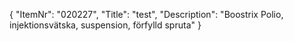 {
  "ItemNr": "020227",
  "Title": "test",
  "Description": "Boostrix Polio, injektionsvätska, suspension, förfylld spruta"
}